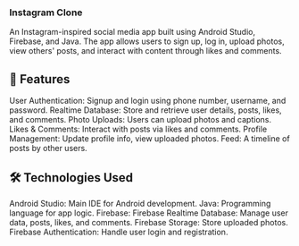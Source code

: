 ### Instagram Clone
An Instagram-inspired social media app built using Android Studio, Firebase, and Java. The app allows users to sign up, log in, upload photos, view others' posts, and interact with content through likes and comments.

## 🚀 Features
User Authentication: Signup and login using phone number, username, and password.
Realtime Database: Store and retrieve user details, posts, likes, and comments.
Photo Uploads: Users can upload photos and captions.
Likes & Comments: Interact with posts via likes and comments.
Profile Management: Update profile info, view uploaded photos.
Feed: A timeline of posts by other users.

## 🛠️ Technologies Used
Android Studio: Main IDE for Android development.
Java: Programming language for app logic.
Firebase:
Firebase Realtime Database: Manage user data, posts, likes, and comments.
Firebase Storage: Store uploaded photos.
Firebase Authentication: Handle user login and registration.
